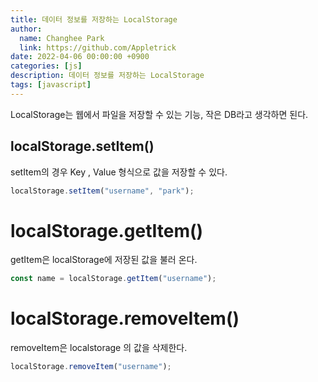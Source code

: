```yaml
---
title: 데이터 정보를 저장하는 LocalStorage
author:
  name: Changhee Park
  link: https://github.com/Appletrick
date: 2022-04-06 00:00:00 +0900
categories: [js]
description: 데이터 정보를 저장하는 LocalStorage
tags: [javascript]
---
```


LocalStorage는 웹에서 파일을 저장할 수 있는 기능, 작은 DB라고 생각하면 된다.

## localStorage.setItem()

setItem의 경우 Key , Value 형식으로 값을 저장할 수 있다.

```jsx
localStorage.setItem("username", "park");
```

# localStorage.getItem()

getItem은 localStorage에 저장된 값을 불러 온다.

```jsx
const name = localStorage.getItem("username");
```

# localStorage.removeItem()

removeItem은 localstorage 의 값을 삭제한다.

```jsx
localStorage.removeItem("username");
```
